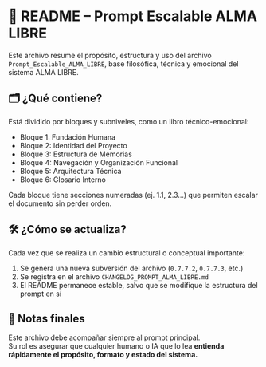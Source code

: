 
# 📘 README – Prompt Escalable ALMA LIBRE

Este archivo resume el propósito, estructura y uso del archivo `Prompt_Escalable_ALMA_LIBRE`, base filosófica, técnica y emocional del sistema ALMA LIBRE.


## 🗂️ ¿Qué contiene?

Está dividido por bloques y subniveles, como un libro técnico-emocional:

- Bloque 1: Fundación Humana
- Bloque 2: Identidad del Proyecto
- Bloque 3: Estructura de Memorias
- Bloque 4: Navegación y Organización Funcional
- Bloque 5: Arquitectura Técnica
- Bloque 6: Glosario Interno

Cada bloque tiene secciones numeradas (ej. 1.1, 2.3…) que permiten escalar el documento sin perder orden.


## 🛠️ ¿Cómo se actualiza?

Cada vez que se realiza un cambio estructural o conceptual importante:

1. Se genera una nueva subversión del archivo (`0.7.7.2`, `0.7.7.3`, etc.)
2. Se registra en el archivo `CHANGELOG_PROMPT_ALMA_LIBRE.md`
3. El README permanece estable, salvo que se modifique la estructura del prompt en sí


## 📌 Notas finales

Este archivo debe acompañar siempre al prompt principal.  
Su rol es asegurar que cualquier humano o IA que lo lea **entienda rápidamente el propósito, formato y estado del sistema.**

